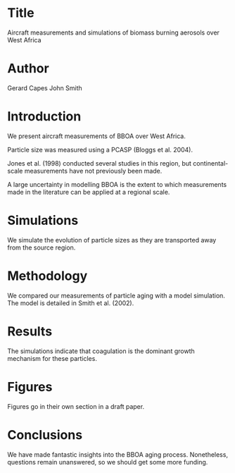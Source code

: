 # Title 
Aircraft measurements and simulations of biomass burning aerosols over West Africa

# Author
Gerard Capes
John Smith

# Introduction
We present aircraft measurements of BBOA over West Africa.

Particle size was measured using a PCASP (Bloggs et al. 2004).

Jones et al. (1998) conducted several studies in this region,
but continental-scale measurements have not previously been made.

A large uncertainty in modelling BBOA is the extent to which
measurements made in the literature can be applied at a regional scale.

# Simulations
We simulate the evolution of particle sizes as they are transported
away from the source region.

# Methodology
We compared our measurements of particle aging with a model simulation.
The model is detailed in Smith et al. (2002).

# Results
The simulations indicate that coagulation is the dominant growth
mechanism for these particles.

# Figures
Figures go in their own section in a draft paper.

# Conclusions
We have made fantastic insights into the BBOA aging process.
Nonetheless, questions remain unanswered, so we should get some more funding.

